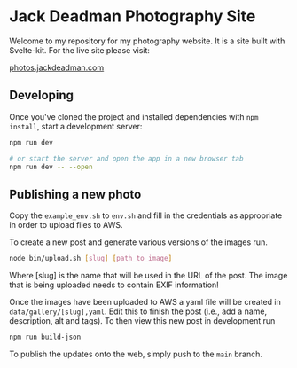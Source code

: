 # Jack Deadman Photography Site

Welcome to my repository for my photography website. It is a site built with Svelte-kit. For the live site please visit:


[photos.jackdeadman.com](photos.jackdeadman.com)



## Developing

Once you've cloned the project and installed dependencies with `npm install`, start a development server:

```bash
npm run dev

# or start the server and open the app in a new browser tab
npm run dev -- --open
```


## Publishing a new photo

Copy the `example_env.sh` to `env.sh` and fill in the credentials as appropriate in order to upload files to AWS.

To create a new post and generate various versions of the images run.

```bash
node bin/upload.sh [slug] [path_to_image]
```

Where [slug] is the name that will be used in the URL of the post. The image that is being uploaded needs to contain EXIF information!

Once the images have been uploaded to AWS a yaml file will be created in `data/gallery/[slug],yaml`. Edit this to finish the post (i.e., add a name, description, alt and tags). To then view this new post in development run

```bash
npm run build-json
```

To publish the updates onto the web, simply push to the `main` branch.
